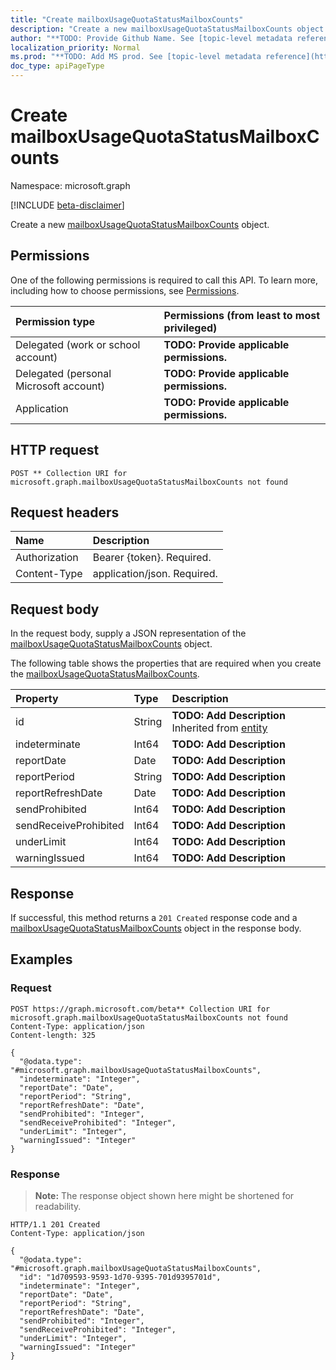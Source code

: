 ```yaml
---
title: "Create mailboxUsageQuotaStatusMailboxCounts"
description: "Create a new mailboxUsageQuotaStatusMailboxCounts object."
author: "**TODO: Provide Github Name. See [topic-level metadata reference](https://msgo.azurewebsites.net/add/document/guidelines/metadata.html#topic-level-metadata)**"
localization_priority: Normal
ms.prod: "**TODO: Add MS prod. See [topic-level metadata reference](https://msgo.azurewebsites.net/add/document/guidelines/metadata.html#topic-level-metadata)**"
doc_type: apiPageType
---
```


# Create mailboxUsageQuotaStatusMailboxCounts
Namespace: microsoft.graph

[!INCLUDE [beta-disclaimer](../../includes/beta-disclaimer.md)]

Create a new [mailboxUsageQuotaStatusMailboxCounts](../resources/mailboxusagequotastatusmailboxcounts.md) object.

## Permissions
One of the following permissions is required to call this API. To learn more, including how to choose permissions, see [Permissions](/graph/permissions-reference).

|Permission type|Permissions (from least to most privileged)|
|:---|:---|
|Delegated (work or school account)|**TODO: Provide applicable permissions.**|
|Delegated (personal Microsoft account)|**TODO: Provide applicable permissions.**|
|Application|**TODO: Provide applicable permissions.**|

## HTTP request

<!-- {
  "blockType": "ignored"
}
-->
``` http
POST ** Collection URI for microsoft.graph.mailboxUsageQuotaStatusMailboxCounts not found
```

## Request headers
|Name|Description|
|:---|:---|
|Authorization|Bearer {token}. Required.|
|Content-Type|application/json. Required.|

## Request body
In the request body, supply a JSON representation of the [mailboxUsageQuotaStatusMailboxCounts](../resources/mailboxusagequotastatusmailboxcounts.md) object.

The following table shows the properties that are required when you create the [mailboxUsageQuotaStatusMailboxCounts](../resources/mailboxusagequotastatusmailboxcounts.md).

|Property|Type|Description|
|:---|:---|:---|
|id|String|**TODO: Add Description** Inherited from [entity](../resources/entity.md)|
|indeterminate|Int64|**TODO: Add Description**|
|reportDate|Date|**TODO: Add Description**|
|reportPeriod|String|**TODO: Add Description**|
|reportRefreshDate|Date|**TODO: Add Description**|
|sendProhibited|Int64|**TODO: Add Description**|
|sendReceiveProhibited|Int64|**TODO: Add Description**|
|underLimit|Int64|**TODO: Add Description**|
|warningIssued|Int64|**TODO: Add Description**|



## Response

If successful, this method returns a `201 Created` response code and a [mailboxUsageQuotaStatusMailboxCounts](../resources/mailboxusagequotastatusmailboxcounts.md) object in the response body.

## Examples

### Request
<!-- {
  "blockType": "request",
  "name": "create_mailboxusagequotastatusmailboxcounts_from_"
}
-->
``` http
POST https://graph.microsoft.com/beta** Collection URI for microsoft.graph.mailboxUsageQuotaStatusMailboxCounts not found
Content-Type: application/json
Content-length: 325

{
  "@odata.type": "#microsoft.graph.mailboxUsageQuotaStatusMailboxCounts",
  "indeterminate": "Integer",
  "reportDate": "Date",
  "reportPeriod": "String",
  "reportRefreshDate": "Date",
  "sendProhibited": "Integer",
  "sendReceiveProhibited": "Integer",
  "underLimit": "Integer",
  "warningIssued": "Integer"
}
```


### Response
>**Note:** The response object shown here might be shortened for readability.
<!-- {
  "blockType": "response",
  "truncated": true,
  "@odata.type": "microsoft.graph.mailboxUsageQuotaStatusMailboxCounts"
}
-->
``` http
HTTP/1.1 201 Created
Content-Type: application/json

{
  "@odata.type": "#microsoft.graph.mailboxUsageQuotaStatusMailboxCounts",
  "id": "1d709593-9593-1d70-9395-701d9395701d",
  "indeterminate": "Integer",
  "reportDate": "Date",
  "reportPeriod": "String",
  "reportRefreshDate": "Date",
  "sendProhibited": "Integer",
  "sendReceiveProhibited": "Integer",
  "underLimit": "Integer",
  "warningIssued": "Integer"
}
```

